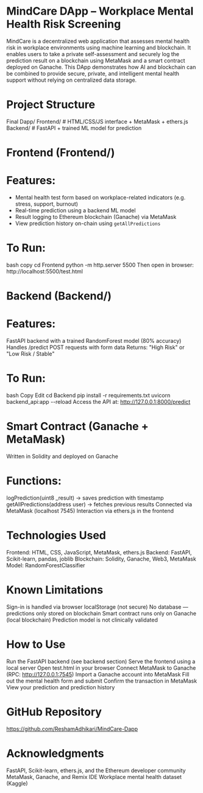 # MindCare DApp – Workplace Mental Health Risk Screening
MindCare is a decentralized web application that assesses mental health risk in workplace environments using machine learning and blockchain. It enables users to take a private self-assessment and securely log the prediction result on a blockchain using MetaMask and a smart contract deployed on Ganache.
This DApp demonstrates how AI and blockchain can be combined to provide secure, private, and intelligent mental health support without relying on centralized data storage.

# Project Structure
Final Dapp/ Frontend/ # HTML/CSS/JS interface + MetaMask + ethers.js 
Backend/ # FastAPI + trained ML model for prediction

# Frontend (Frontend/)
# Features:
- Mental health test form based on workplace-related indicators (e.g. stress, support, burnout)
- Real-time prediction using a backend ML model
- Result logging to Ethereum blockchain (Ganache) via MetaMask
- View prediction history on-chain using `getAllPredictions`

# To Run:
bash
copy
cd Frontend
python -m http.server 5500
Then open in browser:
http://localhost:5500/test.html

# Backend (Backend/)
# Features:
FastAPI backend with a trained RandomForest model (80% accuracy)
Handles /predict POST requests with form data
Returns: "High Risk" or "Low Risk / Stable"

# To Run:
bash
Copy
Edit
cd Backend
pip install -r requirements.txt
uvicorn backend_api:app --reload
Access the API at:
 http://127.0.0.1:8000/predict
 
# Smart Contract (Ganache + MetaMask)
Written in Solidity and deployed on Ganache
# Functions:
logPrediction(uint8 _result) → saves prediction with timestamp
getAllPredictions(address user) → fetches previous results
Connected via MetaMask (localhost 7545)
Interaction via ethers.js in the frontend

# Technologies Used
Frontend: HTML, CSS, JavaScript, MetaMask, ethers.js
Backend: FastAPI, Scikit-learn, pandas, joblib
Blockchain: Solidity, Ganache, Web3, MetaMask
Model: RandomForestClassifier

# Known Limitations
Sign-in is handled via browser localStorage (not secure)
No database — predictions only stored on blockchain
Smart contract runs only on Ganache (local blockchain)
Prediction model is not clinically validated

# How to Use
Run the FastAPI backend (see backend section)
Serve the frontend using a local server
Open test.html in your browser
Connect MetaMask to Ganache (RPC: http://127.0.0.1:7545)
Import a Ganache account into MetaMask
Fill out the mental health form and submit
Confirm the transaction in MetaMask
View your prediction and prediction history

# GitHub Repository
https://github.com/ReshamAdhikari/MindCare-Dapp


# Acknowledgments
FastAPI, Scikit-learn, ethers.js, and the Ethereum developer community
MetaMask, Ganache, and Remix IDE
Workplace mental health dataset (Kaggle)



